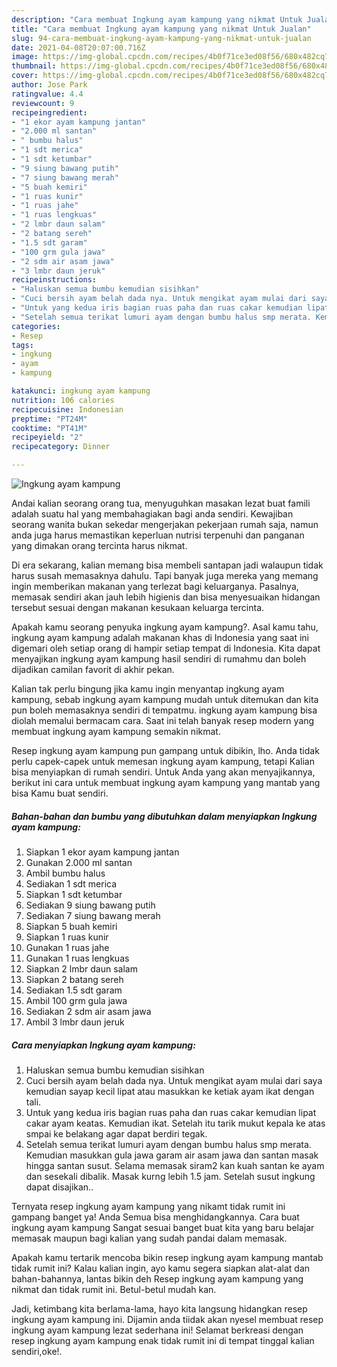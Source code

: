```yaml
---
description: "Cara membuat Ingkung ayam kampung yang nikmat Untuk Jualan"
title: "Cara membuat Ingkung ayam kampung yang nikmat Untuk Jualan"
slug: 94-cara-membuat-ingkung-ayam-kampung-yang-nikmat-untuk-jualan
date: 2021-04-08T20:07:00.716Z
image: https://img-global.cpcdn.com/recipes/4b0f71ce3ed08f56/680x482cq70/ingkung-ayam-kampung-foto-resep-utama.jpg
thumbnail: https://img-global.cpcdn.com/recipes/4b0f71ce3ed08f56/680x482cq70/ingkung-ayam-kampung-foto-resep-utama.jpg
cover: https://img-global.cpcdn.com/recipes/4b0f71ce3ed08f56/680x482cq70/ingkung-ayam-kampung-foto-resep-utama.jpg
author: Jose Park
ratingvalue: 4.4
reviewcount: 9
recipeingredient:
- "1 ekor ayam kampung jantan"
- "2.000 ml santan"
- " bumbu halus"
- "1 sdt merica"
- "1 sdt ketumbar"
- "9 siung bawang putih"
- "7 siung bawang merah"
- "5 buah kemiri"
- "1 ruas kunir"
- "1 ruas jahe"
- "1 ruas lengkuas"
- "2 lmbr daun salam"
- "2 batang sereh"
- "1.5 sdt garam"
- "100 grm gula jawa"
- "2 sdm air asam jawa"
- "3 lmbr daun jeruk"
recipeinstructions:
- "Haluskan semua bumbu kemudian sisihkan"
- "Cuci bersih ayam belah dada nya. Untuk mengikat ayam mulai dari saya kemudian sayap kecil lipat atau masukkan ke ketiak ayam ikat dengan tali."
- "Untuk yang kedua iris bagian ruas paha dan ruas cakar kemudian lipat cakar ayam keatas. Kemudian ikat. Setelah itu tarik mukut kepala ke atas smpai ke belakang agar dapat berdiri tegak."
- "Setelah semua terikat lumuri ayam dengan bumbu halus smp merata. Kemudian masukkan gula jawa garam air asam jawa dan santan masak hingga santan susut. Selama memasak siram2 kan kuah santan ke ayam dan sesekali dibalik. Masak kurng lebih 1.5 jam. Setelah susut ingkung dapat disajikan.."
categories:
- Resep
tags:
- ingkung
- ayam
- kampung

katakunci: ingkung ayam kampung 
nutrition: 106 calories
recipecuisine: Indonesian
preptime: "PT24M"
cooktime: "PT41M"
recipeyield: "2"
recipecategory: Dinner

---
```



![Ingkung ayam kampung](https://img-global.cpcdn.com/recipes/4b0f71ce3ed08f56/680x482cq70/ingkung-ayam-kampung-foto-resep-utama.jpg)

Andai kalian seorang orang tua, menyuguhkan masakan lezat buat famili adalah suatu hal yang membahagiakan bagi anda sendiri. Kewajiban seorang  wanita bukan sekedar mengerjakan pekerjaan rumah saja, namun anda juga harus memastikan keperluan nutrisi terpenuhi dan panganan yang dimakan orang tercinta harus nikmat.

Di era  sekarang, kalian memang bisa membeli santapan jadi walaupun tidak harus susah memasaknya dahulu. Tapi banyak juga mereka yang memang ingin memberikan makanan yang terlezat bagi keluarganya. Pasalnya, memasak sendiri akan jauh lebih higienis dan bisa menyesuaikan hidangan tersebut sesuai dengan makanan kesukaan keluarga tercinta. 



Apakah kamu seorang penyuka ingkung ayam kampung?. Asal kamu tahu, ingkung ayam kampung adalah makanan khas di Indonesia yang saat ini digemari oleh setiap orang di hampir setiap tempat di Indonesia. Kita dapat menyajikan ingkung ayam kampung hasil sendiri di rumahmu dan boleh dijadikan camilan favorit di akhir pekan.

Kalian tak perlu bingung jika kamu ingin menyantap ingkung ayam kampung, sebab ingkung ayam kampung mudah untuk ditemukan dan kita pun boleh memasaknya sendiri di tempatmu. ingkung ayam kampung bisa diolah memalui bermacam cara. Saat ini telah banyak resep modern yang membuat ingkung ayam kampung semakin nikmat.

Resep ingkung ayam kampung pun gampang untuk dibikin, lho. Anda tidak perlu capek-capek untuk memesan ingkung ayam kampung, tetapi Kalian bisa menyiapkan di rumah sendiri. Untuk Anda yang akan menyajikannya, berikut ini cara untuk membuat ingkung ayam kampung yang mantab yang bisa Kamu buat sendiri.

<!--inarticleads1-->

##### Bahan-bahan dan bumbu yang dibutuhkan dalam menyiapkan Ingkung ayam kampung:

1. Siapkan 1 ekor ayam kampung jantan
1. Gunakan 2.000 ml santan
1. Ambil  bumbu halus
1. Sediakan 1 sdt merica
1. Siapkan 1 sdt ketumbar
1. Sediakan 9 siung bawang putih
1. Sediakan 7 siung bawang merah
1. Siapkan 5 buah kemiri
1. Siapkan 1 ruas kunir
1. Gunakan 1 ruas jahe
1. Gunakan 1 ruas lengkuas
1. Siapkan 2 lmbr daun salam
1. Siapkan 2 batang sereh
1. Sediakan 1.5 sdt garam
1. Ambil 100 grm gula jawa
1. Sediakan 2 sdm air asam jawa
1. Ambil 3 lmbr daun jeruk




<!--inarticleads2-->

##### Cara menyiapkan Ingkung ayam kampung:

1. Haluskan semua bumbu kemudian sisihkan
1. Cuci bersih ayam belah dada nya. Untuk mengikat ayam mulai dari saya kemudian sayap kecil lipat atau masukkan ke ketiak ayam ikat dengan tali.
1. Untuk yang kedua iris bagian ruas paha dan ruas cakar kemudian lipat cakar ayam keatas. Kemudian ikat. Setelah itu tarik mukut kepala ke atas smpai ke belakang agar dapat berdiri tegak.
1. Setelah semua terikat lumuri ayam dengan bumbu halus smp merata. Kemudian masukkan gula jawa garam air asam jawa dan santan masak hingga santan susut. Selama memasak siram2 kan kuah santan ke ayam dan sesekali dibalik. Masak kurng lebih 1.5 jam. Setelah susut ingkung dapat disajikan..




Ternyata resep ingkung ayam kampung yang nikamt tidak rumit ini gampang banget ya! Anda Semua bisa menghidangkannya. Cara buat ingkung ayam kampung Sangat sesuai banget buat kita yang baru belajar memasak maupun bagi kalian yang sudah pandai dalam memasak.

Apakah kamu tertarik mencoba bikin resep ingkung ayam kampung mantab tidak rumit ini? Kalau kalian ingin, ayo kamu segera siapkan alat-alat dan bahan-bahannya, lantas bikin deh Resep ingkung ayam kampung yang nikmat dan tidak rumit ini. Betul-betul mudah kan. 

Jadi, ketimbang kita berlama-lama, hayo kita langsung hidangkan resep ingkung ayam kampung ini. Dijamin anda tiidak akan nyesel membuat resep ingkung ayam kampung lezat sederhana ini! Selamat berkreasi dengan resep ingkung ayam kampung enak tidak rumit ini di tempat tinggal kalian sendiri,oke!.

